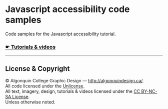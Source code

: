 # Javascript accessibility code samples

Code samples for the Javascript accessibility tutorial.

### [☛ Tutorials & videos](http://learn-the-web.algonquindesign.ca/topics/javascript-accessibility/)

---

## License & Copyright

© Algonquin College Graphic Design — <http://algonquindesign.ca/>.<br>
All code licensed under the [Unlicense](UNLICENSE).<br>
All text, imagery, design, tutorials & videos licensed under the [CC BY-NC-SA License](http://creativecommons.org/licenses/by-nc-sa/4.0/).<br>
Unless otherwise noted.
